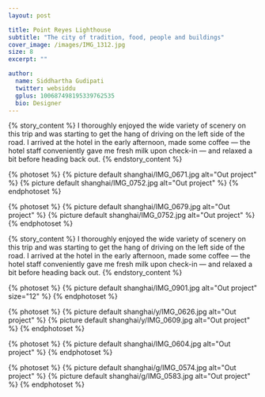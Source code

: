 ```yaml
---
layout: post

title: Point Reyes Lighthouse
subtitle: "The city of tradition, food, people and buildings"
cover_image: /images/IMG_1312.jpg
size: 8
excerpt: ""

author:
  name: Siddhartha Gudipati
  twitter: websiddu
  gplus: 100687498195339762535
  bio: Designer
---
```


{% story_content %}
I thoroughly enjoyed the wide variety of scenery on this trip and was starting to get the hang of driving on the left side of the road. I arrived at the hotel in the early afternoon, made some coffee — the hotel staff conveniently gave me fresh milk upon check-in — and relaxed a bit before heading back out.
{% endstory_content %}

{% photoset %}
  {% picture default shanghai/IMG_0671.jpg alt="Out project" %}
  {% picture default shanghai/IMG_0752.jpg alt="Out project" %}
{% endphotoset %}


{% photoset %}
  {% picture default shanghai/IMG_0679.jpg alt="Out project" %}
  {% picture default shanghai/IMG_0752.jpg alt="Out project" %}
{% endphotoset %}

{% story_content %}
I thoroughly enjoyed the wide variety of scenery on this trip and was starting to get the hang of driving on the left side of the road. I arrived at the hotel in the early afternoon, made some coffee — the hotel staff conveniently gave me fresh milk upon check-in — and relaxed a bit before heading back out.
{% endstory_content %}

{% photoset %}
  {% picture default shanghai/IMG_0901.jpg alt="Out project" size="12" %}
{% endphotoset %}

{% photoset %}
  {% picture default shanghai/y/IMG_0626.jpg alt="Out project" %}
  {% picture default shanghai/y/IMG_0609.jpg alt="Out project" %}
{% endphotoset %}

{% photoset %}
  {% picture default shanghai/IMG_0604.jpg alt="Out project" %}
{% endphotoset %}

{% photoset %}
  {% picture default shanghai/g/IMG_0574.jpg alt="Out project" %}
  {% picture default shanghai/g/IMG_0583.jpg alt="Out project" %}
{% endphotoset %}
